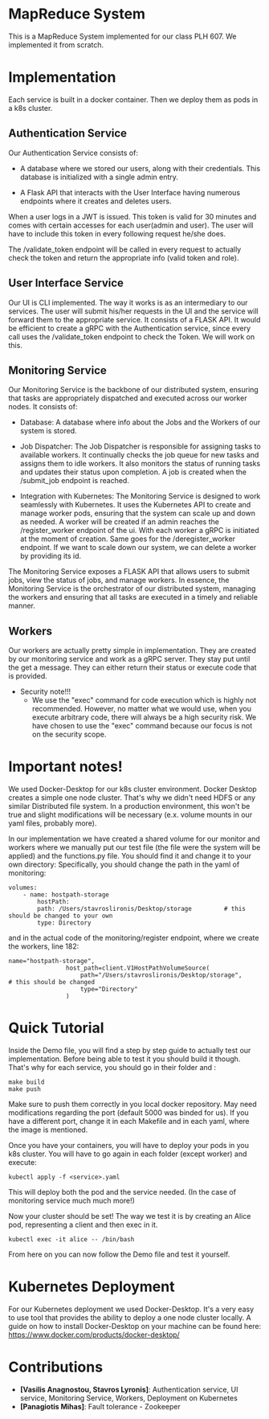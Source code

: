 # MapReduce System

This is a MapReduce System implemented for our class PLH 607.
We implemented it from scratch.


# Implementation
Each service is built in a docker container.
Then we deploy them as pods in a k8s cluster.

## Authentication Service

Our Authentication Service consists of:

* A database where we stored our users, along with their credentials. 
    This database is initialized with a single admin entry.

* A Flask API that interacts with the User Interface having numerous endpoints where it creates and deletes users.

When a user logs in a JWT is issued. This token is valid for 30 minutes and comes with certain accesses for each user(admin and user). The user will have to include this token in every following request he/she does.

The /validate_token endpoint will be called in every request to actually check the token and return the appropriate info (valid token and role).

## User Interface Service

Our UI is CLI implemented. The way it works is as an intermediary to our services. The user will submit his/her requests in the UI and the service will forward them to the appropriate service. It consists of a FLASK API. It would be efficient to create a gRPC with the Authentication service, since every call uses the /validate_token endpoint to check the Token. We will work on this.

## Monitoring Service

Our Monitoring Service is the backbone of our distributed system, ensuring that tasks are appropriately dispatched and executed across our worker nodes. It consists of:

* Database: A database where info about the Jobs and the Workers of our system is stored.

* Job Dispatcher: The Job Dispatcher is responsible for assigning tasks to available workers. It continually checks the job queue for new tasks and assigns them to idle workers. It also monitors the status of running tasks and updates their status upon completion. A job is created when the /submit_job endpoint is reached.

* Integration with Kubernetes: The Monitoring Service is designed to work seamlessly with Kubernetes. It uses the Kubernetes API to create and manage worker pods, ensuring that the system can scale up and down as needed. A worker will be created if an admin reaches the /register_worker endpoint of the ui. With each worker a gRPC is initiated at the moment of creation. Same goes for the /deregister_worker endpoint. If we want to scale down our system, we can delete a worker by providing its id.

The Monitoring Service exposes a FLASK API that allows users to submit jobs, view the status of jobs, and manage workers.
In essence, the Monitoring Service is the orchestrator of our distributed system, managing the workers and ensuring that all tasks are executed in a timely and reliable manner.

## Workers

Our workers are actually pretty simple in implementation. They are created by our monitoring service and work as a gRPC server. They stay put until the get a message.
They can either return their status or execute code that is provided.
    
- Security note!!!
    * We use the "exec" command for code execution which is highly not recommended. However, no matter what we would use, when you execute arbitrary code, there will always be a high security risk. We have chosen to use the "exec" command because our focus is not on the security scope.


# Important notes!
We used Docker-Desktop for our k8s cluster environment.
Docker Desktop creates a simple one node cluster.
That's why we didn't need HDFS or any similar Distributed file system.
In a production environment, this won't be true and slight modifications will be necessary (e.x. volume mounts in our yaml files, probably more).

In our implementation we have created a shared volume for our monitor and workers where we manually put our test file (the file were the system will be applied) and the functions.py file.
You should find it and change it to your own directory:
Specifically, you should change the path in the yaml of monitoring:

    volumes:
        - name: hostpath-storage
            hostPath:
            path: /Users/stavroslironis/Desktop/storage         # this should be changed to your own
            type: Directory

and in the actual code of the monitoring/register endpoint, where we create the workers, line 182:

    name="hostpath-storage",
                    host_path=client.V1HostPathVolumeSource(
                        path="/Users/stavroslironis/Desktop/storage",           # this should be changed
                        type="Directory"
                    )


# Quick Tutorial

Inside the Demo file, you will find a step by step guide to actually test our implementation.
Before being able to test it you should build it though.
That's why for each service, you should go in their folder and :

    make build
    make push

Make sure to push them correctly in you local docker repository. May need modifications regarding the port (default 5000 was binded for us). If you have a different port, change it in each Makefile and in each yaml, where the image is mentioned.

Once you have your containers, you will have to deploy your pods in you k8s cluster.
You will have to go again in each folder (except worker) and execute:

    kubectl apply -f <service>.yaml

This will deploy both the pod and the service needed. (In the case of monitoring service much much more!)

Now your cluster should be set!
The way we test it is by creating an Alice pod, representing a client and then exec in it.

    kubectl exec -it alice -- /bin/bash

From here on you can now follow the Demo file and test it yourself.


# Kubernetes Deployment

For our Kubernetes deployment we used Docker-Desktop. It's a very easy to use tool that provides the ability to deploy a one node cluster locally.
A guide on how to install Docker-Desktop on your machine can be found here: https://www.docker.com/products/docker-desktop/


# Contributions

- **[Vasilis Anagnostou, Stavros Lyronis]**:  Authentication service, UI service, Monitoring Service, Workers, Deployment on Kubernetes
- **[Panagiotis Mihas]**: Fault tolerance - Zookeeper